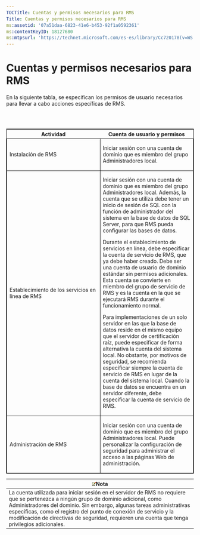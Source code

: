 ```yaml
---
TOCTitle: Cuentas y permisos necesarios para RMS
Title: Cuentas y permisos necesarios para RMS
ms:assetid: '07a51daa-6823-41e6-b453-92f1a0592361'
ms:contentKeyID: 18127680
ms:mtpsurl: 'https://technet.microsoft.com/es-es/library/Cc720178(v=WS.10)'
---
```


Cuentas y permisos necesarios para RMS
======================================

En la siguiente tabla, se especifican los permisos de usuario necesarios para llevar a cabo acciones específicas de RMS.

###  

<p> </p>
<table style="border:1px solid black;">
<colgroup>
<col width="50%" />
<col width="50%" />
</colgroup>
<thead>
<tr class="header">
<th>Actividad</th>
<th>Cuenta de usuario y permisos</th>
</tr>
</thead>
<tbody>
<tr class="odd">
<td style="border:1px solid black;"><p>Instalación de RMS</p></td>
<td style="border:1px solid black;"><p>Iniciar sesión con una cuenta de dominio que es miembro del grupo Administradores local.</p></td>
</tr>  
<tr class="even">
<td style="border:1px solid black;"><p>Establecimiento de los servicios en línea de RMS</p></td>
<td style="border:1px solid black;"><p>Iniciar sesión con una cuenta de dominio que es miembro del grupo Administradores local. Además, la cuenta que se utiliza debe tener un inicio de sesión de SQL con la función de administrador del sistema en la base de datos de SQL Server, para que RMS pueda configurar las bases de datos.</p>
<p>Durante el establecimiento de servicios en línea, debe especificar la cuenta de servicio de RMS, que ya debe haber creado. Debe ser una cuenta de usuario de dominio estándar sin permisos adicionales. Esta cuenta se convierte en miembro del grupo de servicio de RMS y es la cuenta en la que se ejecutará RMS durante el funcionamiento normal.</p>
<p>Para implementaciones de un solo servidor en las que la base de datos reside en el mismo equipo que el servidor de certificación raíz, puede especificar de forma alternativa la cuenta del sistema local. No obstante, por motivos de seguridad, se recomienda especificar siempre la cuenta de servicio de RMS en lugar de la cuenta del sistema local. Cuando la base de datos se encuentra en un servidor diferente, debe especificar la cuenta de servicio de RMS.</p></td>
</tr>
<tr class="odd">
<td style="border:1px solid black;"><p>Administración de RMS</p></td>
<td style="border:1px solid black;"><p>Iniciar sesión con una cuenta de dominio que es miembro del grupo Administradores local. Puede personalizar la configuración de seguridad para administrar el acceso a las páginas Web de administración.</p></td>
</tr>  
</tbody>  
</table>
  
| ![](images/Cc720178.note(WS.10).gif)Nota                                                                                                                                                                                                                                                                                                                |  
|--------------------------------------------------------------------------------------------------------------------------------------------------------------------------------------------------------------------------------------------------------------------------------------------------------------------------------------------------------------------------------------|  
| La cuenta utilizada para iniciar sesión en el servidor de RMS no requiere que se pertenezca a ningún grupo de dominio adicional, como Administradores del dominio. Sin embargo, algunas tareas administrativas específicas, como el registro del punto de conexión de servicio y la modificación de directivas de seguridad, requieren una cuenta que tenga privilegios adicionales. |
